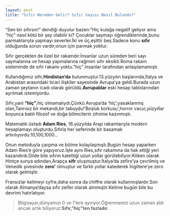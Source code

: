 ```yaml
---
layout: post
title: "Sıfır Nereden Gelir? Sıfır Sayısı Nasıl Bulundu?"
---
```


“Sen bir sıfırsın!” dendiği duyulur bazen:”Hiç kulağa negatif geliyor ama “hiç” nasıl kötü bir şey olabilir ki? Çocuklar saymayı öğrendiklerinde,bunu parmaklarıyla yapmayı severler.İki ve üç,eşittir beş.Sadece konu **sıfır** olduğunda sorun vardır;onun için parmak yoktur.

Sıfır gerçekten de özel bir rakamdır.İnsanlar uzun süreden beri sayı saymalarına ve hesap yapmalarına rağmen sıfır eksikti.Roma rakam sisteminde de sıfır rakamı yoktu.”hiç” insanlar tarafından anlaşılamamıştı.

Kullandığımız sıfır,**Hindistan’da** bulunmuştur.13.yüzyılın başlarında,İtalya ve Arabistan arasındaki ticari ilişkiler sayesinde Avrupa’ya geldi.Burada uzun zaman şeytanın icadı olarak görüldü.**Avrupalılar** eski hesap tablolarından ayrılmak istemiyordu.

Sıfır,yani **“hiç”**,hiç olmamalıydı.Çünkü Avrupa’da ‘hiç’;yasaklanmış olan,Tanrısız bir mekandı,bir tabuydu!’Boşluk korkusu’,horror vacui,yüzyıllar boyunca batılı filozof ve doğa bilimcilerin zihnine kazınmıştı.

Matematik üstadı **Adam Ries**, 16.yüzyılda Arap rakamlarıyla modern hesaplamayı oluşturdu.Sıfırla her seferinde bir basamak artırılıyordu:10,100,1000…

Onun metoduyla çarpma ve bölme kolaylaşmıştı.Bugün hesap yaparken Adam Ries’e göre yapıyoruz.İşte aynı Ries,sıfır rakamına da hak ettiği yeri kazandırdı.Dilde bile sıfırın katettiği uzun yollar görülebiliyor:Köken olarak Hintçe sunya adından,Arapça **sifr** oluşmuştur.İtalya’da zefiro’ya çevrilmiş ve Venedik şivesinde **zero’** olmuştur ve farklı yollar katederek İngiltere’ye zero olarak gelmiştir.

Fransızlar kelimeyi cyfre,daha sonra da chiffre olarak kullanmışlardır.Son olarak Almanya’daysa
sıfır zeifer olarak alınmıştır.Kelime bugün bile bu devrimi hatırlatıyor.

> Bilgisayar,dünyamızı 0 ve 1’lere ayırıyor.Öğrenmemiz uzun zaman aldı ancak artık biliyoruz:**Sıfır,”hiç”ten fazladır.**